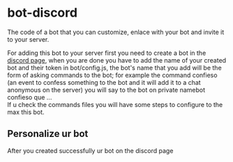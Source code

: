 # bot-discord
The code of a bot that you can customize, enlace with your bot and invite it to your server.  

For adding this bot to your server first you need to create a bot in the [discord page](https://discord.com/developers/applications/1070763037079916604/rich-presence/assets), when you are done you have to add the name of your created bot and their token in bot/config.js, the bot's name that you add will be the form of asking commands to the bot; for example the command confieso (an event to confess something to the bot and it will add it to a chat anonymous on the server) you will say to the bot on private namebot confieso que ...  
If u check the commands files you will have some steps to configure to the max this bot.   

## Personalize ur bot

After you created successfully ur bot on the discord page 